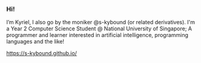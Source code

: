 ### Hi!

I’m Kyriel, I also go by the moniker @s-kybound (or related derivatives). I'm a Year 2 Computer Science Student @ National University of Singapore; A programmer and learner interested in artificial intelligence, programming languages and the like!
<!---
[![Top Langs](https://github-readme-stats.vercel.app/api/top-langs/?username=anuraghazra)](https://github.com/anuraghazra/github-readme-stats)
--->
<!---![Kyriel's GitHub stats](https://github-readme-stats.vercel.app/api?username=s-kybound&count_private=true&theme=transparent)

(generated using [github-readme-stats](https://github.com/anuraghazra/github-readme-stats))
--->
https://s-kybound.github.io/

<!---
### Donations

Don't deserve them yet
--->
<!---
s-kybound/s-kybound is a ✨ special ✨ repository because its `README.md` (this file) appears on your GitHub profile.
You can click the Preview link to take a look at your changes.
--->
